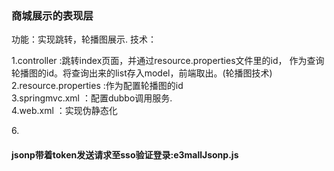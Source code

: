 <h3>商城展示的表现层</h3>
功能：实现跳转，轮播图展示.  
技术：  


1.controller :跳转index页面，并通过resource.properties文件里的id，
作为查询轮播图的id。将查询出来的list存入model，前端取出。(轮播图技术)  
2.resource.properties :作为配置轮播图的id  
3.springmvc.xml ：配置dubbo调用服务.  
4.web.xml ：实现伪静态化 

6.<h4>jsonp带着token发送请求至sso验证登录:e3mallJsonp.js</h4>
